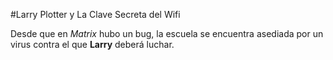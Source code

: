 #Larry Plotter y La Clave Secreta del Wifi

Desde que en *Matrix* hubo un bug, la escuela se encuentra asediada por un virus contra el que **Larry** deberá luchar.

